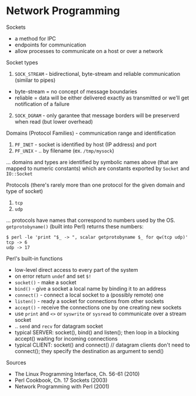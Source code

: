 Network Programming
===================

Sockets

- a method for IPC
- endpoints for communication
- allow processes to communicate on a host or over a network

Socket types

1) `SOCK_STREAM` - bidirectional, byte-stream and reliable communication (similar
   to pipes)
   
- byte-stream = no concept of message boundaries
- reliable = data will be either delivered exactly as transmitted or we'll get notification of a failure

2) `SOCK_DGRAM` - only garantee that message borders will be preserverd when read
   (but lower overhead)

Domains (Protocol Families) - communication range and identification

1. `PF_INET` - socket is identified by host (IP address) and port
2. `PF_UNIX` - .. by filename (ex. `/tmp/mysock`)

... domains and types are identified by symbolic names above (that are mapped
to numeric constants) which are constants exported by `Socket` and `IO::Socket`

Protocols (there's rarely more than one protocol for the given domain and type
of socket)

1. `tcp`
2. `udp`

... protocols have names that correspond to numbers used by the OS.
`getprotobyname()` (built into Perl) returns these numbers:

    $ perl -le 'print "$_ -> ", scalar getprotobyname $_ for qw(tcp udp)'
    tcp -> 6
    udp -> 17

Perl's built-in functions

- low-level direct access to every part of the system
- on error return `undef` and set `$!`
- `socket()` - make a socket
- `bind()` - give a socket a local name by binding it to an address
- `connect()` - connect a local socket to a (possibly remote) one
- `listen()` - ready a socket for connections from other sockets
- `accept()` - receive the connections one by one creating new sockets
- use `print` and `<>` or `syswrite` or `sysread` to communicate over a stream
  socket
- .. `send` and `recv` for datagram socket
- typical SERVER: socket(), bind() and listen(); then loop in a blocking
  accept() waiting for incoming connections
- typical CLIENT: socket() and connect() // datagram clients don't need to
  connect(); they specify the destination as argument to send()

Sources

- The Linux Programming Interface, Ch. 56-61 (2010)
- Perl Cookbook, Ch. 17 Sockets (2003)
- Network Programming with Perl (2001)
